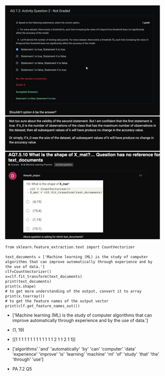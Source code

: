 ![](2023-07-30-10-32-51.png)
![](2023-07-30-10-33-56.png)
![](2023-07-30-11-09-14.png)
```
from sklearn.feature_extraction.text import CountVectorizer

text_documents = ['Machine learning (ML) is the study of computer algorithms that can improve automatically through experience and by the use of data.']
clf=CountVectorizer()
x=clf.fit_transform(text_documents)
print(text_documents)
print(x.shape)
# to get more understanding of the output, convert it to array
print(x.toarray())
# to get the feature names of the output vector 
print(clf.get_feature_names_out())
```

- ['Machine learning (ML) is the study of computer algorithms that can improve automatically through experience and by the use of data.']
- (1, 19)
- [[1 1 1 1 1 1 1 1 1 1 1 1 1 2 1 1 2 1 1]]
- ['algorithms' 'and' 'automatically' 'by' 'can' 'computer' 'data'
 'experience' 'improve' 'is' 'learning' 'machine' 'ml' 'of' 'study' 'that'
 'the' 'through' 'use']

 - PA 7.2 Q5